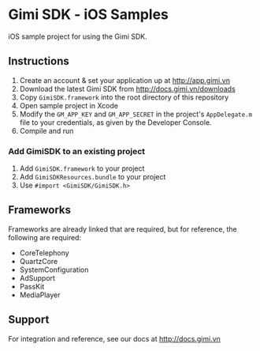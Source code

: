 # Gimi SDK - iOS Samples

iOS sample project for using the Gimi SDK.

## Instructions

1. Create an account & set your application up at http://app.gimi.vn
1. Download the latest Gimi SDK from http://docs.gimi.vn/downloads
1. Copy `GimiSDK.framework` into the root directory of this repository
1. Open sample project in Xcode
1. Modify the `GM_APP_KEY` and `GM_APP_SECRET` in the project's `AppDelegate.m` file to your credentials, as given by the Developer Console.
1. Compile and run


### Add GimiSDK to an existing project

1. Add `GimiSDK.framework` to your project
1. Add `GimiSDKResources.bundle` to your project
1. Use `#import <GimiSDK/GimiSDK.h>`

## Frameworks

Frameworks are already linked that are required, but for reference, the following are required:

* CoreTelephony
* QuartzCore
* SystemConfiguration
* AdSupport
* PassKit
* MediaPlayer

## Support

For integration and reference, see our docs at http://docs.gimi.vn
